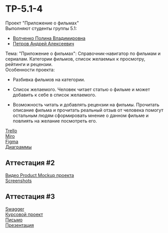 # TP-5.1-4

Проект "Приложение о фильмах"<br />
Выполняют студенты группы 5.1:<br />
* [Волченко Полина Владимировна](https://github.com/Cappuchinka)<br />
* [Петров Андрей Алексеевич](https://github.com/A-nz)<br />

Тема: "Приложение о фильмах": Справочник-навигатор по фильмам и сериалам. Категории фильмов, список желаемых к просмотру, рейтинги и рецензии.<br /> 
Особенности проекта: <br />
* Разбивка фильмов на категории.

*  Список желаемого. Человек читает статью о фильме и может добавить к себе в список желаемого.

*  Возможность читать и добавлять рецензии на фильмы. Прочитать описание фильма и прочитать реальный отзыв от человека помогут остальным людям сформировать мнение о данном фильме и повлиять на желание посмотреть его. <br />

[Trello](https://trello.com/b/DqHkc5y3/kinosklad)<br />
[Miro](https://miro.com/app/board/uXjVPijVsZ8=/)<br />
[Figma](https://www.figma.com/file/WopgVTDle9o7a8TUWEaoBz/%D0%9A%D0%B8%D0%BD%D0%BE%D1%81%D0%BA%D0%BB%D0%B0%D0%B4?node-id=0-1&t=SffaF9cpbFViun52-0)<br />
[Диаграммы](https://github.com/Cappuchinka/TP-5.1-4/tree/master/documentation/diagrams)<br />

## Аттестация #2

[Видео Product Mockup проекта](https://youtu.be/C6n3j0hpo-s) <br />
[Screenshots](https://github.com/Cappuchinka/TP-5.1-4/tree/master/Screenshots) <br />

## Аттестация #3
[Swagger](http://193.233.49.143/swagger) <br />
[Курсовой проект](https://github.com/Cappuchinka/TP-5.1-4/blob/master/documentation/%D0%BA%D1%83%D1%80%D1%81%D0%BE%D0%B2%D0%BE%D0%B9%20%D0%BF%D1%80%D0%BE%D0%B5%D0%BA%D1%82/%D0%9A%D1%83%D1%80%D1%81%D0%BE%D0%B2%D0%BE%D0%B9_%D0%9F%D1%80%D0%BE%D0%B5%D0%BA%D1%82.pdf) <br />
[Письмо](https://github.com/Cappuchinka/TP-5.1-4/blob/master/documentation/%D0%BA%D1%83%D1%80%D1%81%D0%BE%D0%B2%D0%BE%D0%B9%20%D0%BF%D1%80%D0%BE%D0%B5%D0%BA%D1%82/%D0%A1%D0%BE%D0%BF%D1%80%D0%BE%D0%B2%D0%BE%D0%B4%D0%B8%D1%82%D0%B5%D0%BB%D1%8C%D0%BD%D0%BE%D0%B5%20%D0%BF%D0%B8%D1%81%D1%8C%D0%BC%D0%BE.pdf) <br />
[Презентация](https://github.com/Cappuchinka/TP-5.1-4/blob/master/documentation/%D0%BA%D1%83%D1%80%D1%81%D0%BE%D0%B2%D0%BE%D0%B9%20%D0%BF%D1%80%D0%BE%D0%B5%D0%BA%D1%82/%D0%9C%D0%BE%D0%B1%D0%B8%D0%BB%D1%8C%D0%BD%D0%BE%D0%B5%20%D0%BF%D1%80%D0%B8%D0%BB%D0%BE%D0%B6%D0%B5%D0%BD%D0%B8%D0%B5%20Kinosklad.pdf) <br />

